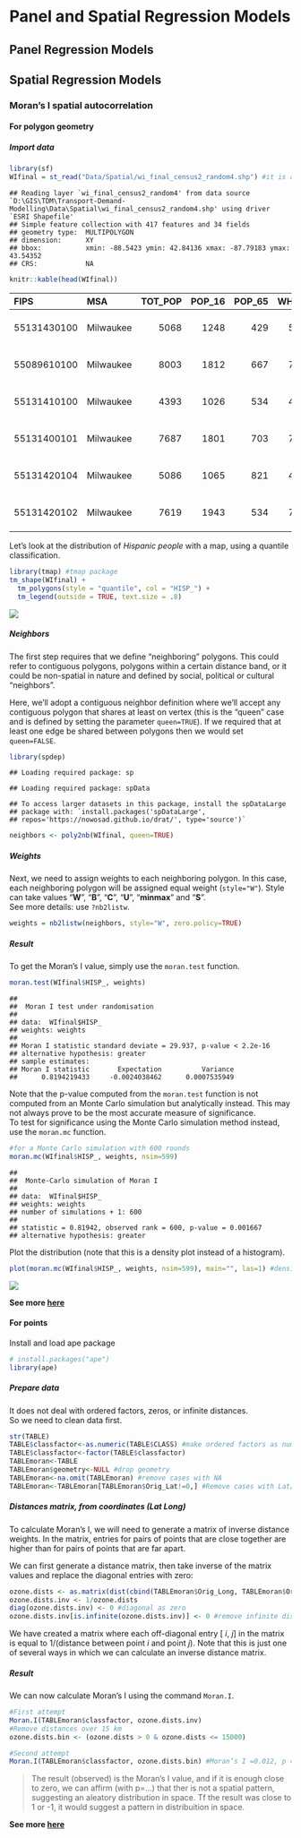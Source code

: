 Panel and Spatial Regression Models
================

## Panel Regression Models

## Spatial Regression Models

### Moran’s I spatial autocorrelation

#### For polygon geometry

##### Import data

``` r
library(sf)
WIfinal = st_read("Data/Spatial/wi_final_census2_random4.shp") #it is a spatial feature dataset
```

    ## Reading layer `wi_final_census2_random4' from data source `D:\GIS\TDM\Transport-Demand-Modelling\Data\Spatial\wi_final_census2_random4.shp' using driver `ESRI Shapefile'
    ## Simple feature collection with 417 features and 34 fields
    ## geometry type:  MULTIPOLYGON
    ## dimension:      XY
    ## bbox:           xmin: -88.5423 ymin: 42.84136 xmax: -87.79183 ymax: 43.54352
    ## CRS:            NA

``` r
knitr::kable(head(WIfinal))
```

| FIPS        | MSA       | TOT\_POP | POP\_16 | POP\_65 | WHITE\_ | BLACK\_ | ASIAN\_ | HISP\_ | MULTI\_RA | MALES | FEMALES | MALE1664 | FEM1664 | EMPL16 | EMP\_AWAY | EMP\_HOME | EMP\_29 | EMP\_30 | EMP16\_2 | EMP\_MALE | EMP\_FEM | OCC\_MAN | OCC\_OFF1 | OCC\_INFO | HH\_INC | POV\_POP | POV\_TOT | HSG\_VAL | BLACK1 | BLACK\_R | PCTBLACK |  PCTBLCK | polyid | geometry                     |
|:------------|:----------|---------:|--------:|--------:|--------:|--------:|--------:|-------:|----------:|------:|--------:|---------:|--------:|-------:|----------:|----------:|--------:|--------:|---------:|----------:|---------:|---------:|----------:|----------:|--------:|---------:|---------:|---------:|-------:|---------:|---------:|---------:|-------:|:-----------------------------|
| 55131430100 | Milwaukee |     5068 |    1248 |     429 |    5005 |       5 |       6 |     32 |        17 |  2610 |    2458 |     1763 |    1628 |   2817 |      2690 |       127 |    1852 |     838 |     2854 |      1563 |     1291 |      477 |       456 |        44 |   58295 |     5057 |      185 |   157200 |      5 |     2201 | 0.860631 | 0.000987 |      1 | MULTIPOLYGON (((-88.28074 4… |
| 55089610100 | Milwaukee |     8003 |    1812 |     667 |    7720 |      35 |      36 |    129 |        59 |  3999 |    4004 |     2760 |    2764 |   4476 |      4237 |       239 |    2930 |    1307 |     4544 |      2386 |     2158 |      817 |       700 |        96 |   55124 |     7160 |      164 |   145900 |     35 |       26 | 0.005959 | 0.004373 |      2 | MULTIPOLYGON (((-87.8117 43… |
| 55131410100 | Milwaukee |     4393 |    1026 |     534 |    4320 |       2 |      19 |     19 |        27 |  2198 |    2195 |     1446 |    1387 |   2389 |      2316 |        73 |    1636 |     680 |     2418 |      1306 |     1112 |      466 |       352 |        23 |   51769 |     4327 |      211 |   129800 |      2 |       97 | 0.030012 | 0.000455 |      3 | MULTIPOLYGON (((-88.16157 4… |
| 55131400101 | Milwaukee |     7687 |    1801 |     703 |    7509 |       6 |       7 |    106 |        57 |  3943 |    3744 |     2652 |    2531 |   4296 |      4137 |       159 |    2637 |    1500 |     4358 |      2360 |     1998 |      736 |       896 |        61 |   62083 |     7682 |      224 |   162600 |      6 |      320 | 0.141892 | 0.000781 |      4 | MULTIPOLYGON (((-88.16078 4… |
| 55131420104 | Milwaukee |     5086 |    1065 |     821 |    4957 |      64 |       0 |     11 |         0 |  2485 |    2601 |     1598 |    1602 |   2701 |      2632 |        69 |    1767 |     865 |     2787 |      1479 |     1308 |      423 |       510 |        48 |   51858 |     5086 |      160 |   156000 |     64 |       40 | 0.010384 | 0.012584 |      5 | MULTIPOLYGON (((-88.21622 4… |
| 55131420102 | Milwaukee |     7619 |    1943 |     534 |    7253 |       0 |     143 |    103 |        15 |  3891 |    3728 |     2643 |    2499 |   4016 |      3898 |       118 |    2557 |    1341 |     4066 |      2187 |     1879 |      815 |       678 |        86 |   51844 |     7468 |      296 |   128800 |      0 |     2258 | 0.868852 | 0.000000 |      6 | MULTIPOLYGON (((-88.16137 4… |

Let’s look at the distribution of *Hispanic people* with a map, using a
quantile classification.

``` r
library(tmap) #tmap package
tm_shape(WIfinal) + 
  tm_polygons(style = "quantile", col = "HISP_") +
  tm_legend(outside = TRUE, text.size = .8) 
```

![](README_files/5-PanelSpatialmodels/unnamed-chunk-2-1.png)<!-- -->

##### Neighbors

The first step requires that we define “neighboring” polygons. This
could refer to contiguous polygons, polygons within a certain distance
band, or it could be non-spatial in nature and defined by social,
political or cultural “neighbors”.

Here, we’ll adopt a contiguous neighbor definition where we’ll accept
any contiguous polygon that shares at least on vertex (this is the
“queen” case and is defined by setting the parameter `queen=TRUE`). If
we required that at least one edge be shared between polygons then we
would set `queen=FALSE`.

``` r
library(spdep)
```

    ## Loading required package: sp

    ## Loading required package: spData

    ## To access larger datasets in this package, install the spDataLarge
    ## package with: `install.packages('spDataLarge',
    ## repos='https://nowosad.github.io/drat/', type='source')`

``` r
neighbors <- poly2nb(WIfinal, queen=TRUE)
```

##### Weights

Next, we need to assign weights to each neighboring polygon. In this
case, each neighboring polygon will be assigned equal weight
(`style="W"`). Style can take values “**W**”, “**B**”, “**C**”, “**U**”,
“**minmax**” and “**S**”.  
See more details: use `?nb2listw`.

``` r
weights = nb2listw(neighbors, style="W", zero.policy=TRUE)
```

##### Result

To get the Moran’s I value, simply use the `moran.test` function.

``` r
moran.test(WIfinal$HISP_, weights)
```

    ## 
    ##  Moran I test under randomisation
    ## 
    ## data:  WIfinal$HISP_  
    ## weights: weights    
    ## 
    ## Moran I statistic standard deviate = 29.937, p-value < 2.2e-16
    ## alternative hypothesis: greater
    ## sample estimates:
    ## Moran I statistic       Expectation          Variance 
    ##      0.8194219433     -0.0024038462      0.0007535949

Note that the p-value computed from the `moran.test` function is not
computed from an Monte Carlo simulation but analytically instead. This
may not always prove to be the most accurate measure of significance.  
To test for significance using the Monte Carlo simulation method
instead, use the `moran.mc` function.

``` r
#for a Monte Carlo simulation with 600 rounds
moran.mc(WIfinal$HISP_, weights, nsim=599)
```

    ## 
    ##  Monte-Carlo simulation of Moran I
    ## 
    ## data:  WIfinal$HISP_ 
    ## weights: weights  
    ## number of simulations + 1: 600 
    ## 
    ## statistic = 0.81942, observed rank = 600, p-value = 0.001667
    ## alternative hypothesis: greater

Plot the distribution (note that this is a density plot instead of a
histogram).

``` r
plot(moran.mc(WIfinal$HISP_, weights, nsim=599), main="", las=1) #density plot
```

![](README_files/5-PanelSpatialmodels/unnamed-chunk-7-1.png)<!-- -->

**See more
[here](https://mgimond.github.io/Spatial/spatial-autocorrelation-in-r.html)**

#### For points

Install and load ape package

``` r
# install.packages("ape")
library(ape)
```

##### Prepare data

It does not deal with ordered factors, zeros, or infinite distances.  
So we need to clean data first.

``` r
str(TABLE)
TABLE$classfactor<-as.numeric(TABLE$CLASS) #make ordered factors as numeric
TABLE$classfactor<-factor(TABLE$classfactor)
TABLEmoran<-TABLE
TABLEmoran$geometry<-NULL #drop geometry
TABLEmoran<-na.omit(TABLEmoran) #remove cases with NA
TABLEmoran<-TABLEmoran[TABLEmoran$Orig_Lat!=0,] #Remove cases with Lat/Lon equals to zero
```

##### Distances matrix, from coordinates (Lat Long)

To calculate Moran’s I, we will need to generate a matrix of inverse
distance weights. In the matrix, entries for pairs of points that are
close together are higher than for pairs of points that are far apart.

We can first generate a distance matrix, then take inverse of the matrix
values and replace the diagonal entries with zero:

``` r
ozone.dists <- as.matrix(dist(cbind(TABLEmoran$Orig_Long, TABLEmoran$Orig_Lat)))
ozone.dists.inv <- 1/ozone.dists
diag(ozone.dists.inv) <- 0 #diagonal as zero
ozone.dists.inv[is.infinite(ozone.dists.inv)] <- 0 #remove infinite distances
```

We have created a matrix where each off-diagonal entry \[ *i*, *j*\] in
the matrix is equal to 1/(distance between point *i* and point *j*).
Note that this is just one of several ways in which we can calculate an
inverse distance matrix.

##### Result

We can now calculate Moran’s I using the command `Moran.I`.

``` r
#First attempt
Moran.I(TABLEmoran$classfactor, ozone.dists.inv)
#Remove distances over 15 km
ozone.dists.bin <- (ozone.dists > 0 & ozone.dists <= 15000)

#Second attempt
Moran.I(TABLEmoran$classfactor, ozone.dists.bin) #Moran’s I =0.012, p = .001
```

> The result (observed) is the Moran’s I value, and if it is enough
> close to zero, we can affirm (with p=…) that ther is not a spatial
> pattern, suggesting an aleatory distribution in space. Tf the result
> was close to 1 or -1, it would suggest a pattern in distribuition in
> space.

**See more
[here](https://stats.idre.ucla.edu/r/faq/how-can-i-calculate-morans-i-in-r/)**
